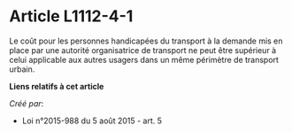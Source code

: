 # Article L1112-4-1

Le coût pour les personnes handicapées du transport à la demande mis en place par une autorité organisatrice de transport ne
peut être supérieur à celui applicable aux autres usagers dans un même périmètre de transport urbain.

**Liens relatifs à cet article**

_Créé par_:

  - Loi n°2015-988 du 5 août 2015 - art. 5
